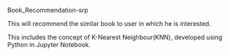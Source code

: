 Book_Recommendation-srp

This will recommend the similar book to user in which he is interested.

This includes the concept of K-Nearest Neighbour(KNN), developed using Python in Jupyter Notebook.
